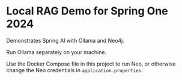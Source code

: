 # Local RAG Demo for Spring One 2024

Demonstrates Spring AI with Ollama and Neo4j.

Run Ollama separately on your machine.

Use the Docker Compose file in this project to run Neo,
or otherwise change the Neo credentials in `application.properties`.